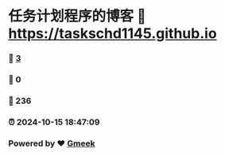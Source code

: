 # 任务计划程序的博客 :link: https://taskschd1145.github.io 
### :page_facing_up: [3](https://taskschd1145.github.io/tag.html) 
### :speech_balloon: 0 
### :hibiscus: 236 
### :alarm_clock: 2024-10-15 18:47:09 
### Powered by :heart: [Gmeek](https://github.com/Meekdai/Gmeek)
